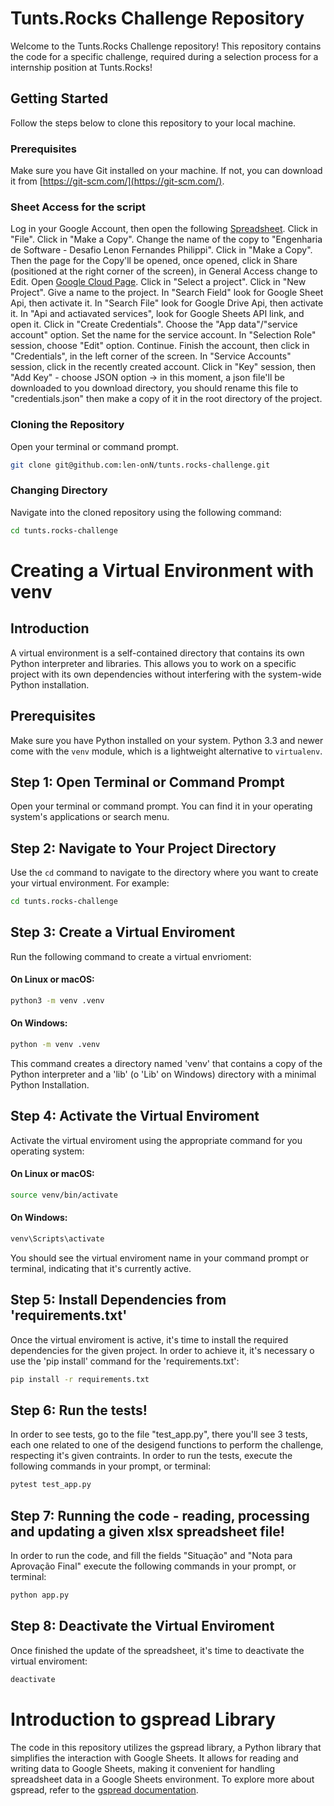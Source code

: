 # Tunts.Rocks Challenge Repository

Welcome to the Tunts.Rocks Challenge repository! This repository contains the code for a specific challenge, required during a selection process for a internship position at Tunts.Rocks!

## Getting Started

Follow the steps below to clone this repository to your local machine.

### Prerequisites

Make sure you have Git installed on your machine. If not, you can download it from [https://git-scm.com/](https://git-scm.com/).

### Sheet Access for the script
Log in your Google Account, then open the following [Spreadsheet](https://docs.google.com/spreadsheets/d/1XvWJcRLj2WAeXO3ULQ_GxGm9---3SZkjMbGcXMJtt70/edit#gid=0).
Click in "File".
Click in "Make a Copy".
Change the name of the copy to "Engenharia de Software - Desafio Lenon Fernandes Philippi".
Click in "Make a Copy".
Then the page for the Copy'll be opened, once opened, click in Share (positioned at the right corner of the screen), in General Access change to Edit.
Open [Google Cloud Page](https://console.cloud.google.com/).
Click in "Select a project".
Click in "New Project".
Give a name to the project.
In "Search Field" look for Google Sheet Api, then activate it.
In "Search File" look for Google Drive Api, then activate it.
In "Api and actiavated services", look for Google Sheets API link, and open it.
Click in "Create Credentials".
Choose the "App data"/"service account" option.
Set the name for the service account.
In "Selection Role" session, choose "Edit" option.
Continue.
Finish the account, then click in "Credentials", in the left corner of the screen.
In "Service Accounts" session, click in the recently created account.
Click in "Key" session, then "Add Key" - choose JSON option -> in this moment, a json file'll be downloaded to you download directory, you should rename this file to "credentials.json" then make a copy of it in the root directory of the project.

### Cloning the Repository

Open your terminal or command prompt.

```bash
git clone git@github.com:len-onN/tunts.rocks-challenge.git
```

### Changing Directory

Navigate into the cloned repository using the following command:

```bash
cd tunts.rocks-challenge
```

# Creating a Virtual Environment with venv

## Introduction
A virtual environment is a self-contained directory that contains its own Python interpreter and libraries. This allows you to work on a specific project with its own dependencies without interfering with the system-wide Python installation.

## Prerequisites
Make sure you have Python installed on your system. Python 3.3 and newer come with the `venv` module, which is a lightweight alternative to `virtualenv`.

## Step 1: Open Terminal or Command Prompt
Open your terminal or command prompt. You can find it in your operating system's applications or search menu.

## Step 2: Navigate to Your Project Directory
Use the `cd` command to navigate to the directory where you want to create your virtual environment. For example:

```bash
cd tunts.rocks-challenge
```

## Step 3: Create a Virtual Enviroment
Run the following command to create a virtual envrioment:

#### On Linux or macOS:

```bash
python3 -m venv .venv
```

#### On Windows:

```bash
python -m venv .venv
```

This command creates a directory named 'venv' that contains a copy of the Python interpreter
and a 'lib' (o 'Lib' on Windows) directory with a minimal Python Installation.

## Step 4: Activate the Virtual Enviroment
Activate the virtual enviroment using the appropriate command for you operating system:

#### On Linux or macOS:

```bash
source venv/bin/activate
```

#### On Windows:

```bash
venv\Scripts\activate
```

You should see the virtual enviroment name in your command prompt or terminal, indicating
that it's currently active.

## Step 5: Install Dependencies from 'requirements.txt'
Once the virtual enviroment is active, it's time to install the required dependencies for the given project.
In order to achieve it, it's necessary o use the 'pip install' command for the 'requirements.txt':

```bash
pip install -r requirements.txt
```
## Step 6: Run the tests!
In order to see tests, go to the file "test_app.py", there you'll see 3 tests, each one related to one of the desigend functions to perform the challenge, respecting it's given contraints. In order to run the tests, execute the following commands in your prompt, or terminal:

```bash
pytest test_app.py
```


## Step 7: Running the code - reading, processing and updating a given xlsx spreadsheet file!
In order to run the code, and fill the fields "Situação" and "Nota para Aprovação Final" execute the following commands in your prompt, or terminal:

```bash
python app.py
```

## Step 8: Deactivate the Virtual Enviroment
Once finished the update of the spreadsheet, it's time to deactivate the virtual enviroment:

```bash
deactivate
```

# Introduction to gspread Library
The code in this repository utilizes the gspread library, a Python library that simplifies the interaction with Google Sheets. It allows for reading and writing data to Google Sheets, making it convenient for handling spreadsheet data in a Google Sheets environment. To explore more about gspread, refer to the  [gspread documentation](https://docs.gspread.org/en/latest/index.html).

